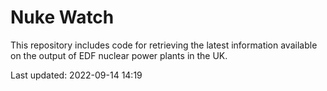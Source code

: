# Nuke Watch

This repository includes code for retrieving the latest information available on the output of EDF nuclear power plants in the UK.

Last updated: 2022-09-14 14:19